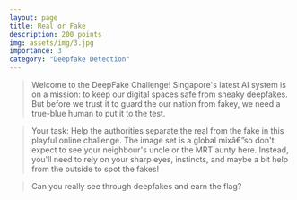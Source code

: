 ```yaml
---
layout: page
title: Real or Fake
description: 200 points
img: assets/img/3.jpg
importance: 3
category: "Deepfake Detection"
---
```


> Welcome to the DeepFake Challenge! Singapore's latest AI system is on a mission: to keep our digital spaces safe from sneaky deepfakes. But before we trust it to guard the our nation from fakey, we need a true-blue human to put it to the test.

> Your task: Help the authorities separate the real from the fake in this playful online challenge. The image set is a global mixâ€”so don't expect to see your neighbour's uncle or the MRT aunty here. Instead, you'll need to rely on your sharp eyes, instincts, and maybe a bit help from the outside to spot the fakes!

> Can you really see through deepfakes and earn the flag?